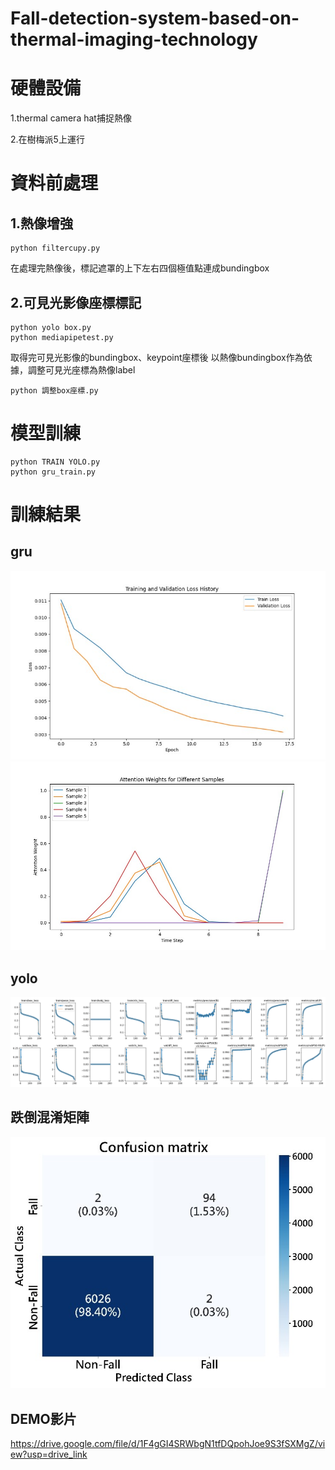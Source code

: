 # Fall-detection-system-based-on-thermal-imaging-technology

# 硬體設備
1.thermal camera hat捕捉熱像

2.在樹梅派5上運行

# 資料前處理
## 1.熱像增強
```
python filtercupy.py
```
在處理完熱像後，標記遮罩的上下左右四個極值點連成bundingbox

## 2.可見光影像座標標記
```
python yolo box.py
python mediapipetest.py
```
取得完可見光影像的bundingbox、keypoint座標後
以熱像bundingbox作為依據，調整可見光座標為熱像label
```
python 調整box座標.py
```

# 模型訓練
```
python TRAIN YOLO.py
python gru_train.py
```

# 訓練結果
## gru
![Accuracy](gru_result.jpg)
![Accuracy](注意力.jpg)

## yolo
![Accuracy](results.png)

## 跌倒混淆矩陣
![Accuracy](混淆矩陣.jpg)

## DEMO影片
https://drive.google.com/file/d/1F4gGI4SRWbgN1tfDQpohJoe9S3fSXMgZ/view?usp=drive_link
